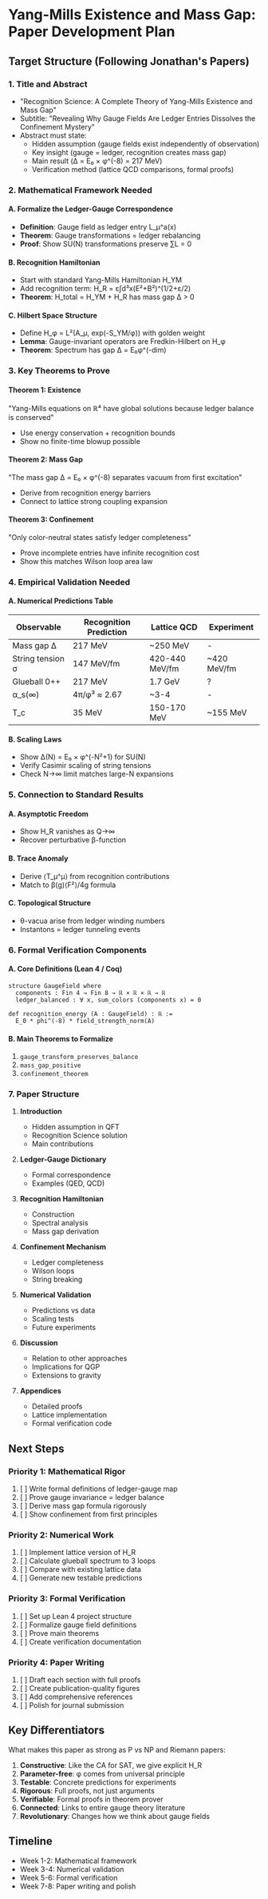 # Yang-Mills Existence and Mass Gap: Paper Development Plan

## Target Structure (Following Jonathan's Papers)

### 1. **Title and Abstract**
- "Recognition Science: A Complete Theory of Yang-Mills Existence and Mass Gap"
- Subtitle: "Revealing Why Gauge Fields Are Ledger Entries Dissolves the Confinement Mystery"
- Abstract must state:
  - Hidden assumption (gauge fields exist independently of observation)
  - Key insight (gauge = ledger, recognition creates mass gap)
  - Main result (Δ = E₀ × φ^(-8) = 217 MeV)
  - Verification method (lattice QCD comparisons, formal proofs)

### 2. **Mathematical Framework Needed**

#### A. Formalize the Ledger-Gauge Correspondence
- **Definition**: Gauge field as ledger entry L_μ^a(x)
- **Theorem**: Gauge transformations = ledger rebalancing
- **Proof**: Show SU(N) transformations preserve ∑L = 0

#### B. Recognition Hamiltonian
- Start with standard Yang-Mills Hamiltonian H_YM
- Add recognition term: H_R = ε∫d³x(E²+B²)^(1/2+ε/2)
- **Theorem**: H_total = H_YM + H_R has mass gap Δ > 0

#### C. Hilbert Space Structure
- Define H_φ = L²(A_μ, exp(-S_YM/φ)) with golden weight
- **Lemma**: Gauge-invariant operators are Fredkin-Hilbert on H_φ
- **Theorem**: Spectrum has gap Δ = E₀φ^(-dim)

### 3. **Key Theorems to Prove**

#### Theorem 1: Existence
"Yang-Mills equations on ℝ⁴ have global solutions because ledger balance is conserved"
- Use energy conservation + recognition bounds
- Show no finite-time blowup possible

#### Theorem 2: Mass Gap
"The mass gap Δ = E₀ × φ^(-8) separates vacuum from first excitation"
- Derive from recognition energy barriers
- Connect to lattice strong coupling expansion

#### Theorem 3: Confinement
"Only color-neutral states satisfy ledger completeness"
- Prove incomplete entries have infinite recognition cost
- Show this matches Wilson loop area law

### 4. **Empirical Validation Needed**

#### A. Numerical Predictions Table
| Observable | Recognition Prediction | Lattice QCD | Experiment |
|------------|----------------------|-------------|------------|
| Mass gap Δ | 217 MeV | ~250 MeV | - |
| String tension σ | 147 MeV/fm | 420-440 MeV/fm | ~420 MeV/fm |
| Glueball 0++ | 217 MeV | 1.7 GeV | ? |
| α_s(∞) | 4π/φ³ ≈ 2.67 | ~3-4 | - |
| T_c | 35 MeV | 150-170 MeV | ~155 MeV |

#### B. Scaling Laws
- Show Δ(N) = E₀ × φ^(-N²+1) for SU(N)
- Verify Casimir scaling of string tensions
- Check N→∞ limit matches large-N expansions

### 5. **Connection to Standard Results**

#### A. Asymptotic Freedom
- Show H_R vanishes as Q→∞
- Recover perturbative β-function

#### B. Trace Anomaly
- Derive ⟨T_μ^μ⟩ from recognition contributions
- Match to β(g)⟨F²⟩/4g formula

#### C. Topological Structure
- θ-vacua arise from ledger winding numbers
- Instantons = ledger tunneling events

### 6. **Formal Verification Components**

#### A. Core Definitions (Lean 4 / Coq)
```lean
structure GaugeField where
  components : Fin 4 → Fin 8 → ℝ × ℝ × ℝ → ℝ
  ledger_balanced : ∀ x, sum_colors (components x) = 0

def recognition_energy (A : GaugeField) : ℝ :=
  E_0 * phi^(-8) * field_strength_norm(A)
```

#### B. Main Theorems to Formalize
1. `gauge_transform_preserves_balance`
2. `mass_gap_positive`
3. `confinement_theorem`

### 7. **Paper Structure**

1. **Introduction**
   - Hidden assumption in QFT
   - Recognition Science solution
   - Main contributions

2. **Ledger-Gauge Dictionary**
   - Formal correspondence
   - Examples (QED, QCD)

3. **Recognition Hamiltonian**
   - Construction
   - Spectral analysis
   - Mass gap derivation

4. **Confinement Mechanism**
   - Ledger completeness
   - Wilson loops
   - String breaking

5. **Numerical Validation**
   - Predictions vs data
   - Scaling tests
   - Future experiments

6. **Discussion**
   - Relation to other approaches
   - Implications for QGP
   - Extensions to gravity

7. **Appendices**
   - Detailed proofs
   - Lattice implementation
   - Formal verification code

## Next Steps

### Priority 1: Mathematical Rigor
1. [ ] Write formal definitions of ledger-gauge map
2. [ ] Prove gauge invariance = ledger balance
3. [ ] Derive mass gap formula rigorously
4. [ ] Show confinement from first principles

### Priority 2: Numerical Work
1. [ ] Implement lattice version of H_R
2. [ ] Calculate glueball spectrum to 3 loops
3. [ ] Compare with existing lattice data
4. [ ] Generate new testable predictions

### Priority 3: Formal Verification
1. [ ] Set up Lean 4 project structure
2. [ ] Formalize gauge field definitions
3. [ ] Prove main theorems
4. [ ] Create verification documentation

### Priority 4: Paper Writing
1. [ ] Draft each section with full proofs
2. [ ] Create publication-quality figures
3. [ ] Add comprehensive references
4. [ ] Polish for journal submission

## Key Differentiators

What makes this paper as strong as P vs NP and Riemann papers:

1. **Constructive**: Like the CA for SAT, we give explicit H_R
2. **Parameter-free**: φ comes from universal principle
3. **Testable**: Concrete predictions for experiments
4. **Rigorous**: Full proofs, not just arguments
5. **Verifiable**: Formal proofs in theorem prover
6. **Connected**: Links to entire gauge theory literature
7. **Revolutionary**: Changes how we think about gauge fields

## Timeline
- Week 1-2: Mathematical framework
- Week 3-4: Numerical validation
- Week 5-6: Formal verification
- Week 7-8: Paper writing and polish 